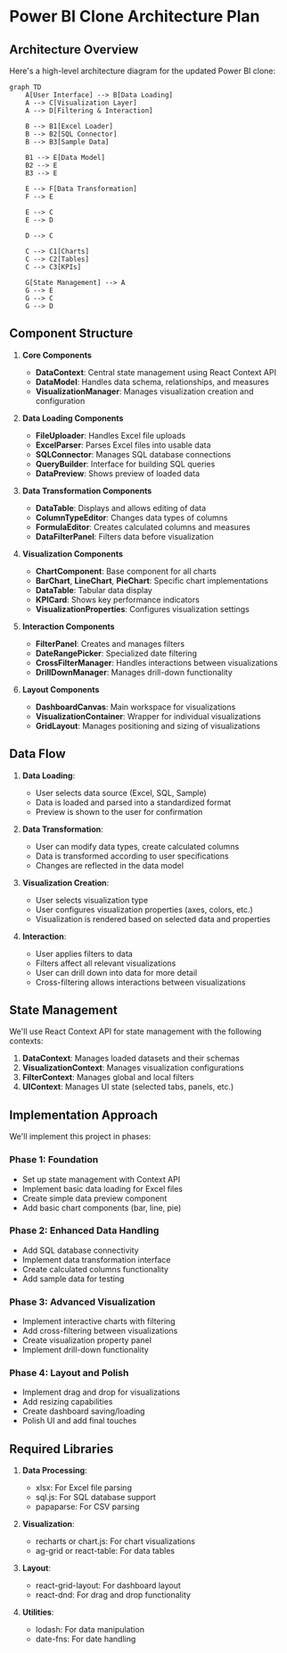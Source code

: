 # Power BI Clone Architecture Plan

## Architecture Overview

Here's a high-level architecture diagram for the updated Power BI clone:

```mermaid
graph TD
    A[User Interface] --> B[Data Loading]
    A --> C[Visualization Layer]
    A --> D[Filtering & Interaction]
    
    B --> B1[Excel Loader]
    B --> B2[SQL Connector]
    B --> B3[Sample Data]
    
    B1 --> E[Data Model]
    B2 --> E
    B3 --> E
    
    E --> F[Data Transformation]
    F --> E
    
    E --> C
    E --> D
    
    D --> C
    
    C --> C1[Charts]
    C --> C2[Tables]
    C --> C3[KPIs]
    
    G[State Management] --> A
    G --> E
    G --> C
    G --> D
```

## Component Structure

1. **Core Components**
   - **DataContext**: Central state management using React Context API
   - **DataModel**: Handles data schema, relationships, and measures
   - **VisualizationManager**: Manages visualization creation and configuration

2. **Data Loading Components**
   - **FileUploader**: Handles Excel file uploads
   - **ExcelParser**: Parses Excel files into usable data
   - **SQLConnector**: Manages SQL database connections
   - **QueryBuilder**: Interface for building SQL queries
   - **DataPreview**: Shows preview of loaded data

3. **Data Transformation Components**
   - **DataTable**: Displays and allows editing of data
   - **ColumnTypeEditor**: Changes data types of columns
   - **FormulaEditor**: Creates calculated columns and measures
   - **DataFilterPanel**: Filters data before visualization

4. **Visualization Components**
   - **ChartComponent**: Base component for all charts
   - **BarChart**, **LineChart**, **PieChart**: Specific chart implementations
   - **DataTable**: Tabular data display
   - **KPICard**: Shows key performance indicators
   - **VisualizationProperties**: Configures visualization settings

5. **Interaction Components**
   - **FilterPanel**: Creates and manages filters
   - **DateRangePicker**: Specialized date filtering
   - **CrossFilterManager**: Handles interactions between visualizations
   - **DrillDownManager**: Manages drill-down functionality

6. **Layout Components**
   - **DashboardCanvas**: Main workspace for visualizations
   - **VisualizationContainer**: Wrapper for individual visualizations
   - **GridLayout**: Manages positioning and sizing of visualizations

## Data Flow

1. **Data Loading**:
   - User selects data source (Excel, SQL, Sample)
   - Data is loaded and parsed into a standardized format
   - Preview is shown to the user for confirmation

2. **Data Transformation**:
   - User can modify data types, create calculated columns
   - Data is transformed according to user specifications
   - Changes are reflected in the data model

3. **Visualization Creation**:
   - User selects visualization type
   - User configures visualization properties (axes, colors, etc.)
   - Visualization is rendered based on selected data and properties

4. **Interaction**:
   - User applies filters to data
   - Filters affect all relevant visualizations
   - User can drill down into data for more detail
   - Cross-filtering allows interactions between visualizations

## State Management

We'll use React Context API for state management with the following contexts:

1. **DataContext**: Manages loaded datasets and their schemas
2. **VisualizationContext**: Manages visualization configurations
3. **FilterContext**: Manages global and local filters
4. **UIContext**: Manages UI state (selected tabs, panels, etc.)

## Implementation Approach

We'll implement this project in phases:

### Phase 1: Foundation
- Set up state management with Context API
- Implement basic data loading for Excel files
- Create simple data preview component
- Add basic chart components (bar, line, pie)

### Phase 2: Enhanced Data Handling
- Add SQL database connectivity
- Implement data transformation interface
- Create calculated columns functionality
- Add sample data for testing

### Phase 3: Advanced Visualization
- Implement interactive charts with filtering
- Add cross-filtering between visualizations
- Create visualization property panel
- Implement drill-down functionality

### Phase 4: Layout and Polish
- Implement drag and drop for visualizations
- Add resizing capabilities
- Create dashboard saving/loading
- Polish UI and add final touches

## Required Libraries

1. **Data Processing**:
   - xlsx: For Excel file parsing
   - sql.js: For SQL database support
   - papaparse: For CSV parsing

2. **Visualization**:
   - recharts or chart.js: For chart visualizations
   - ag-grid or react-table: For data tables

3. **Layout**:
   - react-grid-layout: For dashboard layout
   - react-dnd: For drag and drop functionality

4. **Utilities**:
   - lodash: For data manipulation
   - date-fns: For date handling